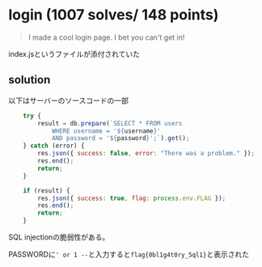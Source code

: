 # login (1007 solves/ 148 points)

> I made a cool login page. I bet you can't get in!

index.jsというファイルが添付されていた

## solution

以下はサーバーのソースコードの一部
```javascript
    try {
        result = db.prepare(`SELECT * FROM users
            WHERE username = '${username}'
            AND password = '${password}';`).get();
    } catch (error) {
        res.json({ success: false, error: "There was a problem." });
        res.end();
        return;
    }

    if (result) {
        res.json({ success: true, flag: process.env.FLAG });
        res.end();
        return;
    }
```

SQL injectionの脆弱性がある。

PASSWORDに`' or 1 --`と入力すると`flag{0bl1g4t0ry_5ql1}`と表示された
